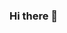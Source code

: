 ### Hi there 👋

<!--
**LandenSisk/LandenSisk** is a ✨ _special_ ✨ repository because its `README.md` (this file) appears on your GitHub profile.

Here are some ideas to get you started:

- 🔭 I’m currently working on:  PshyLi and Linatary
- 🌱 I’m currently learning: R
- 👯 I’m looking to collaborate on: Nothing
- 🤔 I’m looking for help with: Nothing
- 💬 Ask me about: Nothing
- 📫 How to reach me: You don't
- 😄 Pronouns: He/Him
